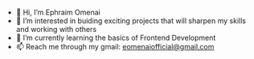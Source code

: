 - 👋 Hi, I’m Ephraim Omenai
- 👀 I’m interested in buiding exciting projects that will sharpen my skills and working with others
- 🌱 I’m currently learning the basics of Frontend Development
- 📫 Reach me through my gmail: eomenaiofficial@gmail.com

<!---
omenaieph/omenaieph is a ✨ special ✨ repository because its `README.md` (this file) appears on your GitHub profile.
You can click the Preview link to take a look at your changes.
--->
